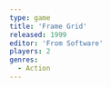 ```yaml
---
type: game
title: 'Frame Grid'
released: 1999
editor: 'From Software'
players: 2
genres:
  - Action
---
```

